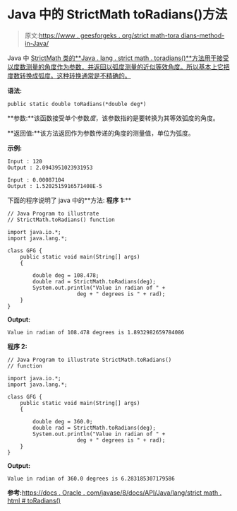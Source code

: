 # Java 中的 StrictMath toRadians()方法

> 原文:[https://www . geesforgeks . org/strict math-tora dians-method-in-Java/](https://www.geeksforgeeks.org/strictmath-toradians-method-in-java/)

Java 中 [StrictMath 类的**Java . lang . strict math . toradians()**方法用于接受以度数测量的角度作为参数，并返回以弧度测量的近似等效角度。所以基本上它把度数转换成弧度。这种转换通常是不精确的。](https://www.geeksforgeeks.org/java-lang-strictmath-class-java-set-1/)

**语法:**

```
public static double toRadians(*double deg*)
```

**参数:**该函数接受单个参数*度*，该参数指的是要转换为其等效弧度的角度。

**返回值:**该方法返回作为参数传递的角度的测量值，单位为弧度。

**示例:**

```
Input : 120
Output : 2.0943951023931953

Input : 0.00087104
Output : 1.5202515916571408E-5

```

下面的程序说明了 java 中的**方法:
**程序 1:****

```
// Java Program to illustrate 
// StrictMath.toRadians() function 

import java.io.*;
import java.lang.*;

class GFG {
    public static void main(String[] args)
    {

        double deg = 108.478;
        double rad = StrictMath.toRadians(deg);
        System.out.println("Value in radian of " +
                      deg + " degrees is " + rad);
    }
}
```

**Output:**

```
Value in radian of 108.478 degrees is 1.8932982659784086

```

**程序 2:**

```
// Java Program to illustrate StrictMath.toRadians()
// function 

import java.io.*;
import java.lang.*;

class GFG {
    public static void main(String[] args)
    {

        double deg = 360.0;
        double rad = StrictMath.toRadians(deg);
        System.out.println("Value in radian of " +
                      deg + " degrees is " + rad);
    }
}
```

**Output:**

```
Value in radian of 360.0 degrees is 6.283185307179586

```

**参考:**[https://docs . Oracle . com/javase/8/docs/API/Java/lang/strict math . html # toRadians()](https://docs.oracle.com/javase/8/docs/api/java/lang/StrictMath.html#toRadians())